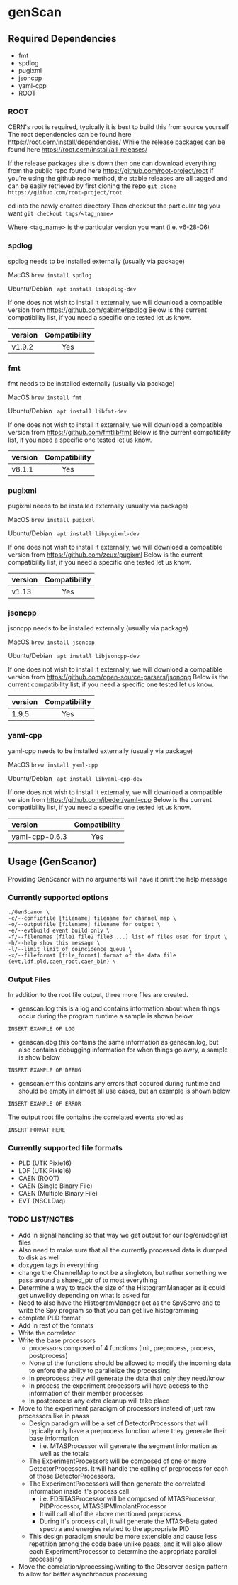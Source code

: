 # genScan

## Required Dependencies
- fmt
- spdlog
- pugixml
- jsoncpp
- yaml-cpp
- ROOT

### ROOT 
CERN's root is required, typically it is best to build this from source yourself
The root dependencies can be found here https://root.cern/install/dependencies/
While the release packages can be found here https://root.cern/install/all_releases/

If the release packages site is down then one can download everything from the public repo found here https://github.com/root-project/root
If you're using the github repo method, the stable releases are all tagged and can be easily retrieved by first cloning the repo
```git clone https://github.com/root-project/root```

cd into the newly created directory
Then checkout the particular tag you want
```git checkout tags/<tag_name>```

Where <tag_name> is the particular version you want (i.e. v6-28-06)


### spdlog
spdlog needs to be installed externally (usually via package)

MacOS 
```brew install spdlog```

Ubuntu/Debian
``` apt install libspdlog-dev```

If one does not wish to install it externally, we will download a compatible version from https://github.com/gabime/spdlog 
Below is the current compatibility list, if you need a specific one tested let us know.

|version | Compatibility |
|:-------|:-------------:|
|v1.9.2   | Yes | 

### fmt
fmt needs to be installed externally (usually via package)

MacOS 
```brew install fmt```

Ubuntu/Debian
``` apt install libfmt-dev```

If one does not wish to install it externally, we will download a compatible version from https://github.com/fmtlib/fmt
Below is the current compatibility list, if you need a specific one tested let us know.

|version | Compatibility |
|:-------|:-------------:|
|v8.1.1   | Yes | 

### pugixml
pugixml needs to be installed externally (usually via package)

MacOS 
```brew install pugixml```

Ubuntu/Debian
``` apt install libpugixml-dev```

If one does not wish to install it externally, we will download a compatible version from https://github.com/zeux/pugixml
Below is the current compatibility list, if you need a specific one tested let us know.

|version | Compatibility |
|:-------|:-------------:|
|v1.13   | Yes | 

### jsoncpp
jsoncpp needs to be installed externally (usually via package)

MacOS 
```brew install jsoncpp```

Ubuntu/Debian
``` apt install libjsoncpp-dev```

If one does not wish to install it externally, we will download a compatible version from https://github.com/open-source-parsers/jsoncpp 
Below is the current compatibility list, if you need a specific one tested let us know.

|version | Compatibility |
|:-------|:-------------:|
|1.9.5   | Yes | 

### yaml-cpp
yaml-cpp needs to be installed externally (usually via package)

MacOS 
```brew install yaml-cpp```

Ubuntu/Debian
``` apt install libyaml-cpp-dev```

If one does not wish to install it externally, we will download a compatible version from https://github.com/jbeder/yaml-cpp 
Below is the current compatibility list, if you need a specific one tested let us know.

|version | Compatibility |
|:-------|:-------------:|
|yaml-cpp-0.6.3   | Yes | 

## Usage (GenScanor)
Providing GenScanor with no arguments will have it print the help message

### Currently supported options
``` 
./GenScanor \
-c/--configfile [filename] filename for channel map \
-o/--outputfile [filename] filename for output \ 
-e/--evtbuild event build only \
-f/--filenames [file1 file2 file3 ...] list of files used for input \
-h/--help show this message \
-l/--limit limit of coincidence queue \
-x/--fileformat [file_format] format of the data file (evt,ldf,pld,caen_root,caen_bin) \
```

### Output Files
In addition to the root file output, three more files are created.

- genscan.log this is a log and contains information about when things occur during the program runtime a sample is shown below
```
INSERT EXAMPLE OF LOG
```

- genscan.dbg this contains the same information as genscan.log, but also contains debugging information for when things go awry, a sample is show below
```
INSERT EXAMPLE OF DEBUG
```

- genscan.err this contains any errors that occured during runtime and should be empty in almost all use cases, but an example is shown below
```
INSERT EXAMPLE OF ERROR
```

The output root file contains the correlated events stored as 
```
INSERT FORMAT HERE
```

### Currently supported file formats
- PLD (UTK Pixie16)
- LDF (UTK Pixie16)
- CAEN (ROOT)
- CAEN (Single Binary File)
- CAEN (Multiple Binary File)
- EVT (NSCLDaq)

### TODO LIST/NOTES
- Add in signal handling so that way we get output for our log/err/dbg/list files
- Also need to make sure that all the currently processed data is dumped to disk as well
- doxygen tags in everything
- change the ChannelMap to not be a singleton, but rather something we pass around a shared_ptr of to most everything
- Determine a way to track the size of the HistogramManager as it could get unweildy depending on what is asked for
- Need to also have the HistogramManager act as the SpyServe and to write the Spy program so that you can get live histogramming
- complete PLD format
- Add in rest of the formats 
- Write the correlator 
- Write the base processors 
    - processors composed of 4 functions (Init, preprocess, process, postprocess)
    - None of the functions should be allowed to modify the incoming data to enfore the ability to parallelize the processing 
    - In preprocess they will generate the data that only they need/know 
    - In process the experiment processors will have access to the information of their member processes
    - In postprocess any extra cleanup will take place
- Move to the experiment paradigm of processors instead of just raw processors like in paass
    - Design paradigm will be a set of DetectorProcessors that will typically only have a preprocess function where they generate their base information
        - i.e. MTASProcessor will generate the segment information as well as the totals
    - The ExperimentProcessors will be composed of one or more DetectorProcessors. It will handle the calling of preprocess for each of those DetectorProcessors.
    - The ExperimentProcessors will then generate the correlated information inside it's process call.
        - i.e. FDSiTASProcessor will be composed of MTASProcessor, PIDProcessor, MTASSIPMImplantProcessor
        - It will call all of the above mentioned preprocess
        - During it's process call, it will generate the MTAS-Beta gated spectra and energies related to the appropriate PID
    - This design paradigm should be more extensible and cause less repetition among the code base unlike paass, and it will also allow each ExperimentProcessor to determine the appropriate parallel processing
- Move the correlation/processing/writing to the Observer design pattern to allow for better asynchronous processing 
